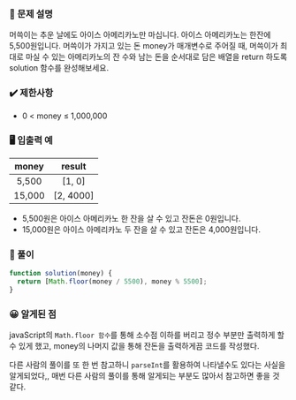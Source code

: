 ### 📝 문제 설명

머쓱이는 추운 날에도 아이스 아메리카노만 마십니다. 아이스 아메리카노는 한잔에 5,500원입니다. 머쓱이가 가지고 있는 돈 money가 매개변수로 주어질 때, 머쓱이가 최대로 마실 수 있는 아메리카노의 잔 수와 남는 돈을 순서대로 담은 배열을 return 하도록 solution 함수를 완성해보세요.

### ✔️ 제한사항

- 0 < money ≤ 1,000,000

### 🖥️ 입출력 예

| money  |  result   |
| :----: | :-------: |
| 5,500  |  [1, 0]   |
| 15,000 | [2, 4000] |

- 5,500원은 아이스 아메리카노 한 잔을 살 수 있고 잔돈은 0원입니다.
- 15,000원은 아이스 아메리카노 두 잔을 살 수 있고 잔돈은 4,000원입니다.

### 🧐 풀이

```js
function solution(money) {
  return [Math.floor(money / 5500), money % 5500];
}
```

### 😀 알게된 점

javaScript의 `Math.floor 함수`를 통해 소수점 이하를 버리고 정수 부분만 출력하게 할 수 있게 했고, money의 나머지 값을 통해 잔돈을 출력하게끔 코드를 작성했다.

다른 사람의 풀이를 또 한 번 참고하니 `parseInt`를 활용하여 나타낼수도 있다는 사실을 알게되었다,, 매번 다른 사람의 풀이를 통해 알게되는 부분도 많아서 참고하면 좋을 것 같다.

